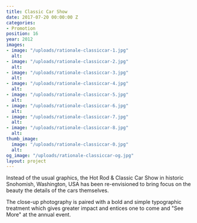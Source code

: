 ```yaml
---
title: Classic Car Show
date: 2017-07-20 00:00:00 Z
categories:
- Promotion
position: 16
year: 2012
images:
- image: "/uploads/rationale-classiccar-1.jpg"
  alt: 
- image: "/uploads/rationale-classiccar-2.jpg"
  alt: 
- image: "/uploads/rationale-classiccar-3.jpg"
  alt: 
- image: "/uploads/rationale-classiccar-4.jpg"
  alt: 
- image: "/uploads/rationale-classiccar-5.jpg"
  alt: 
- image: "/uploads/rationale-classiccar-6.jpg"
  alt: 
- image: "/uploads/rationale-classiccar-7.jpg"
  alt: 
- image: "/uploads/rationale-classiccar-8.jpg"
  alt: 
thumb_image:
  image: "/uploads/rationale-classiccar-0.jpg"
  alt: 
og_image: "/uploads/rationale-classiccar-og.jpg"
layout: project
---
```


Instead of the usual graphics, the Hot Rod & Classic Car Show in historic Snohomish, Washington, USA has been re-envisioned to bring focus on the beauty the details of the cars themselves.


The close-up photography is paired with a bold and simple typographic treatment which gives greater impact and entices one to come and "See More" at the annual event.
